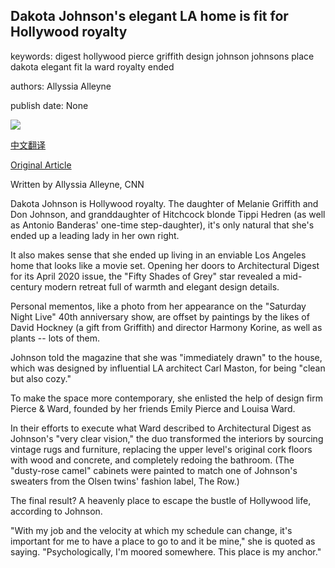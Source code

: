 ## Dakota Johnson's elegant LA home is fit for Hollywood royalty

keywords: digest hollywood pierce griffith design johnson johnsons place dakota elegant fit la ward royalty ended

authors: Allyssia Alleyne

publish date: None

![](https://cdn.cnn.com/cnnnext/dam/assets/200310172735-dakota-johnson-architectual-digest-1-super-tease.jpg)

[中文翻译](Dakota%20Johnson%27s%20elegant%20LA%20home%20is%20fit%20for%20Hollywood%20royalty_zh.md)

[Original Article](https://edition.cnn.com/style/article/dakota-johnson-house-architectural-digest/index.html)

Written by Allyssia Alleyne, CNN

Dakota Johnson is Hollywood royalty. The daughter of Melanie Griffith and Don Johnson, and granddaughter of Hitchcock blonde Tippi Hedren (as well as Antonio Banderas' one-time step-daughter), it's only natural that she's ended up a leading lady in her own right.

It also makes sense that she ended up living in an enviable Los Angeles home that looks like a movie set. Opening her doors to Architectural Digest for its April 2020 issue, the "Fifty Shades of Grey" star revealed a mid-century modern retreat full of warmth and elegant design details.

Personal mementos, like a photo from her appearance on the "Saturday Night Live" 40th anniversary show, are offset by paintings by the likes of David Hockney (a gift from Griffith) and director Harmony Korine, as well as plants -- lots of them.

Johnson told the magazine that she was "immediately drawn" to the house, which was designed by influential LA architect Carl Maston, for being "clean but also cozy."

To make the space more contemporary, she enlisted the help of design firm Pierce & Ward, founded by her friends Emily Pierce and Louisa Ward.

In their efforts to execute what Ward described to Architectural Digest as Johnson's "very clear vision," the duo transformed the interiors by sourcing vintage rugs and furniture, replacing the upper level's original cork floors with wood and concrete, and completely redoing the bathroom. (The "dusty-rose camel" cabinets were painted to match one of Johnson's sweaters from the Olsen twins' fashion label, The Row.)

The final result? A heavenly place to escape the bustle of Hollywood life, according to Johnson.

"With my job and the velocity at which my schedule can change, it's important for me to have a place to go to and it be mine," she is quoted as saying. "Psychologically, I'm moored somewhere. This place is my anchor."